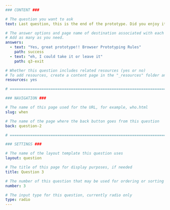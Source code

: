 ```yaml
---
### CONTENT ###

# The question you want to ask
text: Last question, this is the end of the prototype. Did you enjoy it?

# The answer options and page name of destination associated with each answer
# Add as many as you need.
answers:
  - text: "Yes, great prototype!! Browser Prototyping Rules"
    path: success
  - text: "eh, I could take it or leave it"
    path: q3-exit

# Whether this question includes related resources (yes or no)
# To add resources, create a content page in the "_resources" folder and add this question's filename to the "related-page-name" setting, for example, who.md.
resources: yes

# =============================================================================

### NAVIGATION ###

# The name of this page used for the URL, for example, who.html
slug: when

# The name of the page where the back button goes from this question
back: question-2

# =============================================================================

### SETTINGS ###

# The name of the layout template this question uses
layout: question

# The title of this page for display purposes, if needed
title: Question 3

# The number of this question that may be used for ordering or sorting
number: 3

# The input type for this question, currently radio only
type: radio
---
```

